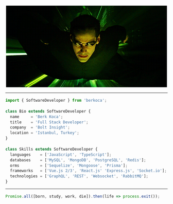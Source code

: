 <p align="center">
  <img src="https://raw.githubusercontent.com/berkoca/berkoca/master/neo.gif" />
</p>

___

```js
import { SoftwareDeveloper } from 'berkoca';

class Bio extends SoftwareDeveloper {
  name     = 'Berk Koca';
  title    = 'Full Stack Developer';
  company  = 'Bolt Insight';
  location = 'Istanbul, Turkey';
}

class Skills extends SoftwareDeveloper {
  languages    = ['JavaScript', 'TypeScript'];
  databases    = ['MySQL', 'MongoDB', 'PostgreSQL', 'Redis'];
  orms         = ['Sequelize', 'Mongoose', 'Prisma'];
  frameworks   = ['Vue.js 2/3', 'React.js' 'Express.js', 'Socket.io'];
  technologies = ['GraphQL', 'REST', 'Websocket', 'RabbitMQ'];
}
```
___

```js
Promise.all([born, study, work, die]).then(life => process.exit());
```

